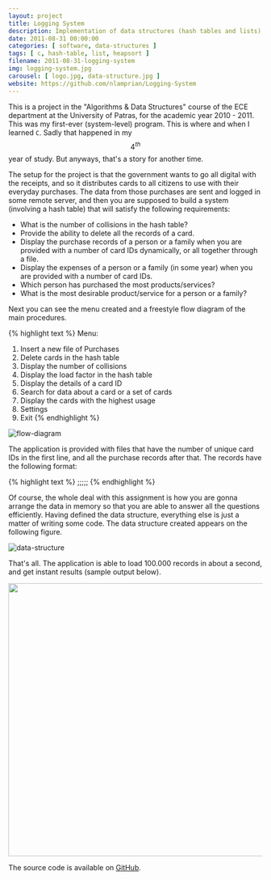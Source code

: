 ```yaml
---
layout: project
title: Logging System
description: Implementation of data structures (hash tables and lists) and algorithms (sorting) in C
date: 2011-08-31 00:00:00
categories: [ software, data-structures ]
tags: [ c, hash-table, list, heapsort ]
filename: 2011-08-31-logging-system
img: logging-system.jpg
carousel: [ logo.jpg, data-structure.jpg ]
website: https://github.com/nlamprian/Logging-System
---
```


This is a project in the "Algorithms &amp; Data Structures" course of the ECE department at the University of Patras, for the academic year 2010 - 2011. This was my first-ever (system-level) program. This is where and when I learned `C`. Sadly that happened in my $$ 4^{th} $$ year of study. But anyways, that's a story for another time.

The setup for the project is that the government wants to go all digital with the receipts, and so it distributes cards to all citizens to use with their everyday purchases. The data from those purchases are sent and logged in some remote server, and then you are supposed to build a system (involving a hash table) that will satisfy the following requirements:

  * What is the number of collisions in the hash table?
  * Provide the ability to delete all the records of a card.
  * Display the purchase records of a person or a family when you are provided with a number of card IDs dynamically, or all together through a file.
  * Display the expenses of a person or a family (in some year) when you are provided with a number of card IDs.
  * Which person has purchased the most products/services?
  * What is the most desirable product/service for a person or a family?

Next you can see the menu created and a freestyle flow diagram of the main procedures.

{% highlight text %}
Menu:
1. Insert a new file of Purchases
2. Delete cards in the hash table
3. Display the number of collisions
4. Display the load factor in the hash table
5. Display the details of a card ID
6. Search for data about a card or a set of cards
7. Display the cards with the highest usage
8. Settings
9. Exit
{% endhighlight %}

![flow-diagram](https://github.com/nlamprian/Logging-System/wiki/assets/diagram.png)

The application is provided with files that have the number of unique card IDs in the first line, and all the purchase records after that. The records have the following format:

{% highlight text %}
<card-id>;<day-of-year>;<year>;<company-code>;<total-cost>;<list-of-product-codes>
{% endhighlight %}

Of course, the whole deal with this assignment is how you are gonna arrange the data in memory so that you are able to answer all the questions efficiently. Having defined the data structure, everything else is just a matter of writing some code. The data structure created appears on the following figure.

![data-structure](https://github.com/nlamprian/Logging-System/wiki/assets/data_structure.png)

That's all. The application is able to load 100.000 records in about a second, and get instant results (sample output below).

<img src="https://github.com/nlamprian/Logging-System/wiki/assets/example.jpg" style="height:540px;" />

The source code is available on [GitHub](https://github.com/nlamprian/Logging-System).
